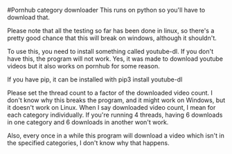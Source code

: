 #Pornhub category downloader
This runs on python so you'll have to download that.

Please note that all the testing so far has been done in linux, so there's a pretty good chance that this will break on windows, although it shouldn't.

To use this, you need to install something called youtube-dl. If you don't have this, the program will not work. Yes, it was made to download youtube videos but it also works on pornhub for some reason.

If you have pip, it can be installed with pip3 install youtube-dl


Please set the thread count to a factor of the downloaded video count. I don't know why this breaks the program, and it might work on Windows, but it doesn't work on Linux. When I say downloaded video count, I mean for each category individually. If you're running 4 threads, having 6 downloads in one category and 6 downloads in another won't work.

Also, every once in a while this program will download a video which isn't in the specified categories, I don't know why that happens.

